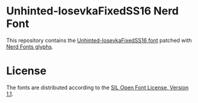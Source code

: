# Unhinted-IosevkaFixedSS16 Nerd Font
This repository contains the [Unhinted-IosevkaFixedSS16 font](https://github.com/be5invis/Iosevka) patched with [Nerd Fonts glyphs](https://github.com/ryanoasis/nerd-fonts).

# License
The fonts are distributed according to the [SIL Open Font License, Version 1.1](LICENSE).
